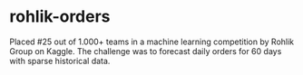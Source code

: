 # rohlik-orders
Placed #25 out of 1.000+ teams in a machine learning competition by Rohlik Group on Kaggle. The challenge was to forecast daily orders for 60 days with sparse historical data.
